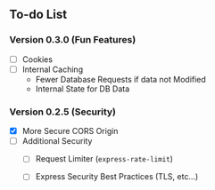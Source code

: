 ## To-do List

### Version 0.3.0 (Fun Features)
* [ ] Cookies
* [ ] Internal Caching
  * Fewer Database Requests if data not Modified
  * Internal State for DB Data

### Version 0.2.5 (Security)
* [x] More Secure CORS Origin
* [ ] Additional Security
  * [ ] Request Limiter (`express-rate-limit`)
  * [ ] Express Security Best Practices (TLS, etc...)

